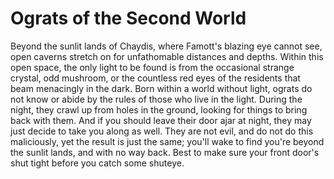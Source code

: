 # Ograts of the Second World

Beyond the sunlit lands of Chaydis, where Famott's blazing eye cannot see, open caverns stretch on for unfathomable distances and depths.
Within this open space, the only light to be found is from the occasional strange crystal, odd mushroom, or the countless red eyes of the residents that beam menacingly in the dark.
Born within a world without light, ograts do not know or abide by the rules of those who live in the light.
During the night, they crawl up from holes in the ground, looking for things to bring back with them.
And if you should leave their door ajar at night, they may just decide to take you along as well.
They are not evil, and do not do this maliciously, yet the result is just the same; you'll wake to find you're beyond the sunlit lands, and with no way back.
Best to make sure your front door's shut tight before you catch some shuteye.